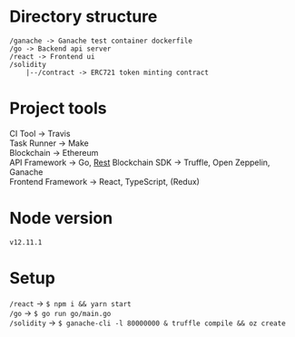 # Directory structure
```
/ganache -> Ganache test container dockerfile  
/go -> Backend api server  
/react -> Frontend ui  
/solidity  
    |--/contract -> ERC721 token minting contract  
```

# Project tools
CI Tool -> Travis  
Task Runner -> Make  
Blockchain -> Ethereum  
API Framework -> Go, [Rest](https://github.com/ant0ine/go-json-rest)
Blockchain SDK -> Truffle, Open Zeppelin, Ganache  
Frontend Framework -> React, TypeScript, (Redux)  

# Node version
`v12.11.1`
# Setup
`/react` -> `$ npm i && yarn start`  
`/go` -> `$ go run go/main.go`  
`/solidity` -> `$ ganache-cli -l 80000000 & truffle compile && oz create`  
